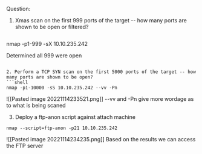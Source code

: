 
Question:
1. Xmas scan on the first 999 ports of the target -- how many ports are shown to be open or filtered?
	```shell
nmap -p1-999 -sX 10.10.235.242

Determined all 999 were open
```

2. Perform a TCP SYN scan on the first 5000 ports of the target -- how many ports are shown to be open?
```shell
nmap -p1-10000 -sS 10.10.235.242 --vv -Pn
```
![[Pasted image 20221114233521.png]]
--vv and -Pn give more wordage as to what is being scaned

3. Deploy a ftp-anon script against attach machine 
```shell
nmap --script=ftp-anon -p21 10.10.235.242
```
![[Pasted image 20221114234235.png]]
Based on the results we can access the FTP server